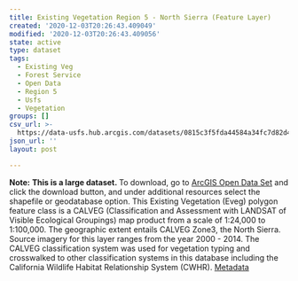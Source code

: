 ```yaml
---
title: Existing Vegetation Region 5 - North Sierra (Feature Layer)
created: '2020-12-03T20:26:43.409049'
modified: '2020-12-03T20:26:43.409056'
state: active
type: dataset
tags:
  - Existing Veg
  - Forest Service
  - Open Data
  - Region 5
  - Usfs
  - Vegetation
groups: []
csv_url: >-
  https://data-usfs.hub.arcgis.com/datasets/0815c3f5fda44584a34fc7d82d44dfb2_7.csv?outSR=%7B%22latestWkid%22%3A4269%2C%22wkid%22%3A4269%7D
json_url: ''
layout: post

---
```

<b>Note:</b> <b>This is a large dataset. </b>To download, go to <a href='https://enterprisecontentnew-usfs.hub.arcgis.com/datasets/existing-vegetation-region-5-north-sierra-feature-layer' target='_blank'>ArcGIS Open Data Set</a> and click the download button, and under additional resources select the shapefile or geodatabase option. This Existing Vegetation (Eveg) polygon feature class is a CALVEG (Classification and Assessment with LANDSAT of Visible Ecological Groupings) map product from a scale of 1:24,000 to 1:100,000. The geographic extent entails CALVEG Zone3, the North Sierra. Source imagery for this layer ranges from the year 2000 - 2014. The CALVEG classification system was used for vegetation typing and crosswalked to other classification systems in this database including the California Wildlife Habitat Relationship System (CWHR). <a href='https://data.fs.usda.gov/geodata/edw/edw_resources/meta/S_USA.EVMid_R05_NorthSierra.xml' target='_blank'>Metadata</a>
